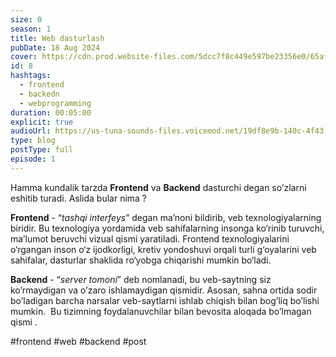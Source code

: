 ```yaml
---
size: 0
season: 1
title: Web dasturlash
pubDate: 18 Aug 2024
cover: https://cdn.prod.website-files.com/5dcc7f8c449e597be23356e0/65af25f1d60e42a63a5dda0c_8-most-popular-web-programming-frameworks-blog-hero-image.webp
id: 8
hashtags:
  - frontend
  - backedn
  - webprogramming
duration: 00:05:00
explicit: true
audioUrl: https://us-tuna-sounds-files.voicemod.net/19df8e9b-140c-4f43-8c0e-09c162821765-1658350707858.mp3
type: blog
postType: full
episode: 1
---
```


Hamma kundalik tarzda **Frontend** va **Backend** dasturchi degan so’zlarni eshitib turadi. Aslida bular nima ?

**Frontend** - “_tashqi interfeys_” degan ma’noni bildirib, veb texnologiyalarning biridir. Bu texnologiya yordamida veb sahifalarning insonga ko‘rinib turuvchi, ma’lumot beruvchi vizual qismi yaratiladi. Frontend texnologiyalarini o‘rgangan inson o‘z ijodkorligi, kretiv yondoshuvi orqali turli g‘oyalarini veb sahifalar, dasturlar shaklida ro‘yobga chiqarishi mumkin bo‘ladi.

**Backend** - “_server tomoni_” deb nomlanadi, bu veb-saytning siz ko’rmaydigan va o’zaro ishlamaydigan qismidir. Asosan, sahna ortida sodir bo’ladigan barcha narsalar veb-saytlarni ishlab chiqish bilan bog’liq bo’lishi mumkin.  Bu tizimning foydalanuvchilar bilan bevosita aloqada bo’lmagan qismi .

\#frontend #web #backend #post
